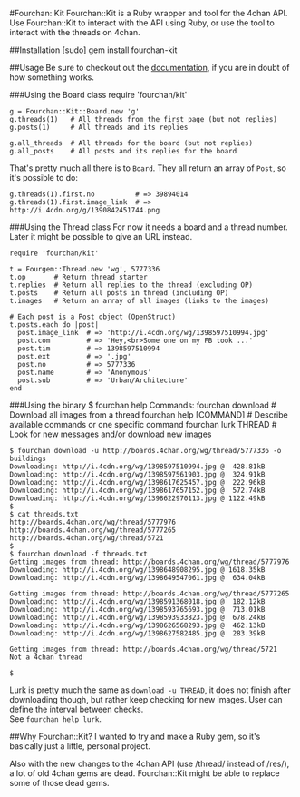 #Fourchan::Kit
Fourchan::Kit is a Ruby wrapper and tool for the 4chan API. Use Fourchan::Kit to interact
with the API using Ruby, or use the tool to interact with the threads on 4chan.

##Installation
    [sudo] gem install fourchan-kit

##Usage
Be sure to checkout out the
[documentation](http://lauritzsh.github.io/fourchan-kit/), if you are in doubt of how
something works.

###Using the Board class
    require 'fourchan/kit'

    g = Fourchan::Kit::Board.new 'g'
    g.threads(1)   # All threads from the first page (but not replies)
    g.posts(1)     # All threads and its replies

    g.all_threads  # All threads for the board (but not replies)
    g.all_posts    # All posts and its replies for the board

That's pretty much all there is to `Board`. They all return an array of `Post`,
so it's possible to do:

    g.threads(1).first.no          # => 39894014
    g.threads(1).first.image_link  # => http://i.4cdn.org/g/1390842451744.png

###Using the Thread class
For now it needs a board and a thread number. Later it might be possible to give
an URL instead.

    require 'fourchan/kit'

    t = Fourgem::Thread.new 'wg', 5777336
    t.op       # Return thread starter
    t.replies  # Return all replies to the thread (excluding OP)
    t.posts    # Return all posts in thread (including OP)
    t.images   # Return an array of all images (links to the images)

    # Each post is a Post object (OpenStruct)
    t.posts.each do |post|
      post.image_link  # => 'http://i.4cdn.org/wg/1398597510994.jpg'
      post.com         # => 'Hey,<br>Some one on my FB took ...'
      post.tim         # => 1398597510994
      post.ext         # => '.jpg'
      post.no          # => 5777336
      post.name        # => 'Anonymous'
      post.sub         # => 'Urban/Architecture'
    end

###Using the binary
    $ fourchan help
    Commands:
      fourchan download        # Download all images from a thread
      fourchan help [COMMAND]  # Describe available commands or one specific command
      fourchan lurk THREAD     # Look for new messages and/or download new images

    $ fourchan download -u http://boards.4chan.org/wg/thread/5777336 -o buildings
    Downloading: http://i.4cdn.org/wg/1398597510994.jpg @  428.81kB
    Downloading: http://i.4cdn.org/wg/1398597561903.jpg @  324.91kB
    Downloading: http://i.4cdn.org/wg/1398617625457.jpg @  222.96kB
    Downloading: http://i.4cdn.org/wg/1398617657152.jpg @  572.74kB
    Downloading: http://i.4cdn.org/wg/1398622970113.jpg @ 1122.49kB
    $
    $ cat threads.txt
    http://boards.4chan.org/wg/thread/5777976
    http://boards.4chan.org/wg/thread/5777265
    http://boards.4chan.org/wg/thread/5721
    $
    $ fourchan download -f threads.txt
    Getting images from thread: http://boards.4chan.org/wg/thread/5777976
    Downloading: http://i.4cdn.org/wg/1398648908295.jpg @ 1618.35kB
    Downloading: http://i.4cdn.org/wg/1398649547061.jpg @  634.04kB
    
    Getting images from thread: http://boards.4chan.org/wg/thread/5777265
    Downloading: http://i.4cdn.org/wg/1398591368018.jpg @  182.12kB
    Downloading: http://i.4cdn.org/wg/1398593765693.jpg @  713.01kB
    Downloading: http://i.4cdn.org/wg/1398593933823.jpg @  678.24kB
    Downloading: http://i.4cdn.org/wg/1398626568293.jpg @  462.13kB
    Downloading: http://i.4cdn.org/wg/1398627582485.jpg @  283.39kB
    
    Getting images from thread: http://boards.4chan.org/wg/thread/5721
    Not a 4chan thread
    
    $

Lurk is pretty much the same as `download -u THREAD`, it does not finish after
downloading though, but rather keep checking for new images. User can define
the interval between checks.  
See `fourchan help lurk`.

##Why Fourchan::Kit?
I wanted to try and make a Ruby gem, so it's basically just a little, personal
project.

Also with the new changes to the 4chan API (use /thread/ instead of /res/), a
lot of old 4chan gems are dead. Fourchan::Kit might be able to replace some of those
dead gems.
